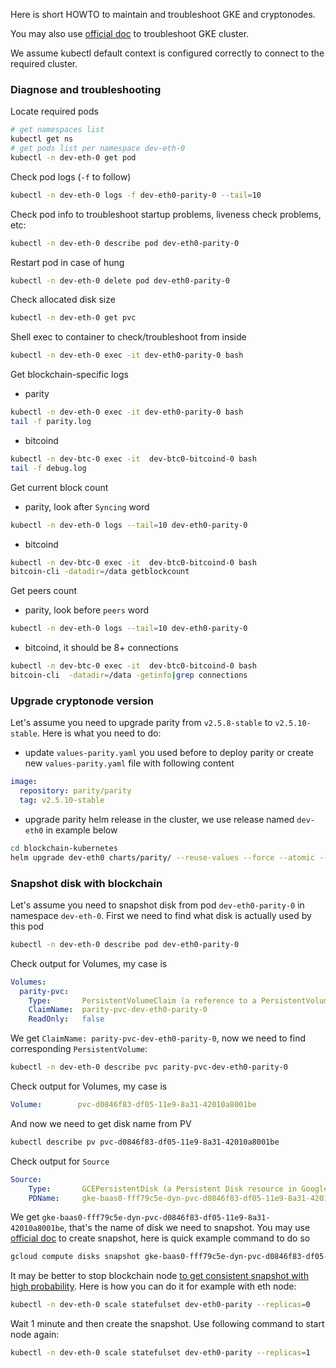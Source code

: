 Here is short HOWTO to maintain and troubleshoot GKE and cryptonodes.

You may also use [official doc](https://cloud.google.com/kubernetes-engine/docs/troubleshooting) to troubleshoot GKE cluster.

We assume kubectl default context is configured correctly to connect to the required cluster. 

### Diagnose and troubleshooting
Locate required pods
```bash
# get namespaces list
kubectl get ns
# get pods list per namespace dev-eth-0
kubectl -n dev-eth-0 get pod
```
Check pod logs (`-f` to follow)
```bash
kubectl -n dev-eth-0 logs -f dev-eth0-parity-0 --tail=10
```
Check pod info to troubleshoot startup problems, liveness check problems, etc:
```bash
kubectl -n dev-eth-0 describe pod dev-eth0-parity-0
```
Restart pod in case of hung
```bash
kubectl -n dev-eth-0 delete pod dev-eth0-parity-0
```
Check allocated disk size 
```bash
kubectl -n dev-eth-0 get pvc
``` 
Shell exec to container to check/troubleshoot from inside
```bash
kubectl -n dev-eth-0 exec -it dev-eth0-parity-0 bash
``` 

Get blockchain-specific logs
* parity
```bash
kubectl -n dev-eth-0 exec -it dev-eth0-parity-0 bash
tail -f parity.log
```
* bitcoind
```bash
kubectl -n dev-btc-0 exec -it  dev-btc0-bitcoind-0 bash
tail -f debug.log 
```

Get current block count
* parity, look after `Syncing` word
```bash
kubectl -n dev-eth-0 logs --tail=10 dev-eth0-parity-0
```

* bitcoind
```bash
kubectl -n dev-btc-0 exec -it  dev-btc0-bitcoind-0 bash
bitcoin-cli -datadir=/data getblockcount
```

Get peers count 
* parity, look before `peers` word
```bash
kubectl -n dev-eth-0 logs --tail=10 dev-eth0-parity-0
```
* bitcoind, it should be 8+ connections
```bash
kubectl -n dev-btc-0 exec -it  dev-btc0-bitcoind-0 bash
bitcoin-cli  -datadir=/data -getinfo|grep connections
```
### Upgrade cryptonode version 
Let's assume you need to upgrade parity from `v2.5.8-stable` to `v2.5.10-stable`. Here is what you need to do:
* update `values-parity.yaml` you used before to deploy parity or create new `values-parity.yaml` file with following content  
```yaml
image:
  repository: parity/parity
  tag: v2.5.10-stable
```
* upgrade parity helm release in the cluster, we use release named `dev-eth0` in example below
```bash
cd blockchain-kubernetes
helm upgrade dev-eth0 charts/parity/ --reuse-values --force --atomic --values values-parity.yaml
```

### Snapshot disk with blockchain
Let's assume you need to snapshot disk from pod `dev-eth0-parity-0` in namespace `dev-eth-0`. First we need to find what disk is actually used by this pod
```bash
kubectl -n dev-eth-0 describe pod dev-eth0-parity-0
```
Check output for Volumes, my case is
```yaml
Volumes:
  parity-pvc:
    Type:       PersistentVolumeClaim (a reference to a PersistentVolumeClaim in the same namespace)
    ClaimName:  parity-pvc-dev-eth0-parity-0
    ReadOnly:   false
```
We get `ClaimName: parity-pvc-dev-eth0-parity-0`, now we need to find corresponding `PersistentVolume`:
```bash
kubectl -n dev-eth-0 describe pvc parity-pvc-dev-eth0-parity-0 
``` 
Check output for Volumes, my case is
```yaml
Volume:        pvc-d0846f83-df05-11e9-8a31-42010a8001be
```
And now we need to get disk name from PV
```bash
kubectl describe pv pvc-d0846f83-df05-11e9-8a31-42010a8001be
```
Check output for `Source`
```yaml
Source:
    Type:       GCEPersistentDisk (a Persistent Disk resource in Google Compute Engine)
    PDName:     gke-baas0-fff79c5e-dyn-pvc-d0846f83-df05-11e9-8a31-42010a8001be
``` 
We get `gke-baas0-fff79c5e-dyn-pvc-d0846f83-df05-11e9-8a31-42010a8001be`, that's the name of disk we need to snapshot.
You may use [official doc](https://cloud.google.com/compute/docs/disks/create-snapshots) to create snapshot, here is quick example command to do so
```bash
gcloud compute disks snapshot gke-baas0-fff79c5e-dyn-pvc-d0846f83-df05-11e9-8a31-42010a8001be
```
It may be better to stop blockchain node [to get consistent snapshot with high probability](https://cloud.google.com/compute/docs/disks/snapshot-best-practices). Here is how you can do it for example with eth node:
```bash
kubectl -n dev-eth-0 scale statefulset dev-eth0-parity --replicas=0
``` 
Wait 1 minute and then create the snapshot. Use following command to start node again:
```bash
kubectl -n dev-eth-0 scale statefulset dev-eth0-parity --replicas=1
```
